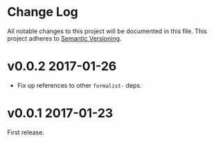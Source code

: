 # Change Log

All notable changes to this project will be documented in this file.
This project adheres to [Semantic Versioning](http://semver.org/).

# v0.0.2 2017-01-26

* Fix up references to other `formalist-` deps.

# v0.0.1 2017-01-23

First release.
